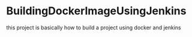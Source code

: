 # BuildingDockerImageUsingJenkins
this project is basically how to build a project using docker and jenkins
